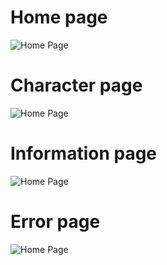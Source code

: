 # Home page
![Home Page](../../.img/starWars-examen/homePage.png)
# Character page
![Home Page](../../.img/starWars-examen/chracterPage.png)
# Information page
![Home Page](../../.img/starWars-examen/InformationPage.png)
# Error page
![Home Page](../../.img/starWars-examen/ErrorPage.jpg)